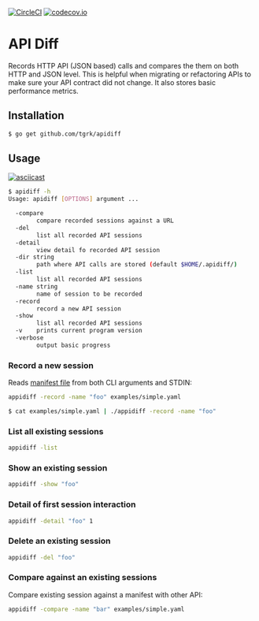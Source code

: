 
[![CircleCI](https://circleci.com/gh/tgrk/apidiff/tree/master.svg?style=svg)](https://circleci.com/gh/tgrk/apidiff/tree/master)
[![codecov.io](https://codecov.io/github/tgrk/apidiff/coverage.svg?branch=master)](https://codecov.io/github/tgrk/apidiff?branch=master)


# API Diff

Records HTTP API (JSON based) calls and compares the them on both HTTP and JSON level. This is helpful when migrating or refactoring APIs to make sure your API contract did not change. It also stores basic performance metrics.

## Installation

```bash
$ go get github.com/tgrk/apidiff

```

## Usage

[![asciicast](https://asciinema.org/a/219377.svg)](https://asciinema.org/a/219377)

```bash
$ apidiff -h
Usage: apidiff [OPTIONS] argument ...

  -compare
    	compare recorded sessions against a URL
  -del
    	list all recorded API sessions
  -detail
    	view detail fo recorded API session
  -dir string
    	path where API calls are stored (default $HOME/.apidiff/)
  -list
    	list all recorded API sessions
  -name string
    	name of session to be recorded
  -record
    	record a new API session
  -show
    	list all recorded API sessions
  -v	prints current program version
  -verbose
    	output basic progress

```

### Record a new session

Reads [manifest file](examples/simple.yaml) from both CLI arguments and STDIN:

```bash
appidiff -record -name "foo" examples/simple.yaml
```

```bash
$ cat examples/simple.yaml | ./appidiff -record -name "foo"
```

### List all existing sessions
```bash
appidiff -list
```

### Show an existing session
```bash
appidiff -show "foo"
```

### Detail of first session interaction
```bash
appidiff -detail "foo" 1
```

### Delete an existing session
```bash
appidiff -del "foo"
```

### Compare against an existing sessions

Compare existing session against a manifest with other API:
```bash
appidiff -compare -name "bar" examples/simple.yaml
```

